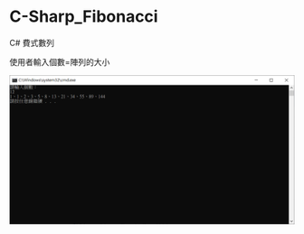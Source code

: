 # C-Sharp_Fibonacci
C# 費式數列

使用者輸入個數=陣列的大小

![alt text](https://raw.githubusercontent.com/WonChang05/C-Sharp_Fibonacci/master/Fibonacci.png)

